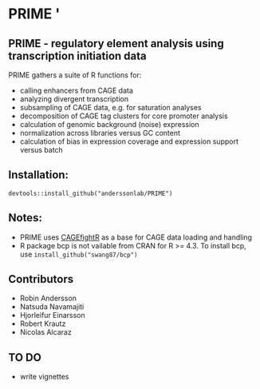 # PRIME '

## PRIME - regulatory element analysis using transcription initiation data

PRIME gathers a suite of R functions for:
* calling enhancers from CAGE data
* analyzing divergent transcription
* subsampling of CAGE data, e.g. for saturation analyses
* decomposition of CAGE tag clusters for core promoter analysis
* calculation of genomic background (noise) expression
* normalization across libraries versus GC content
* calculation of bias in expression coverage and expression support versus batch

## Installation:
```
devtools::install_github("anderssonlab/PRIME")
```

## Notes:
* PRIME uses [CAGEfightR](https://github.com/MalteThodberg/CAGEfightR) as a base for CAGE data loading and handling
* R package bcp is not vailable from CRAN for R >= 4.3. To install bcp, use `install_github("swang87/bcp")`

## Contributors
* Robin Andersson
* Natsuda Navamajiti
* Hjorleifur Einarsson
* Robert Krautz
* Nicolas Alcaraz

## TO DO
* write vignettes
